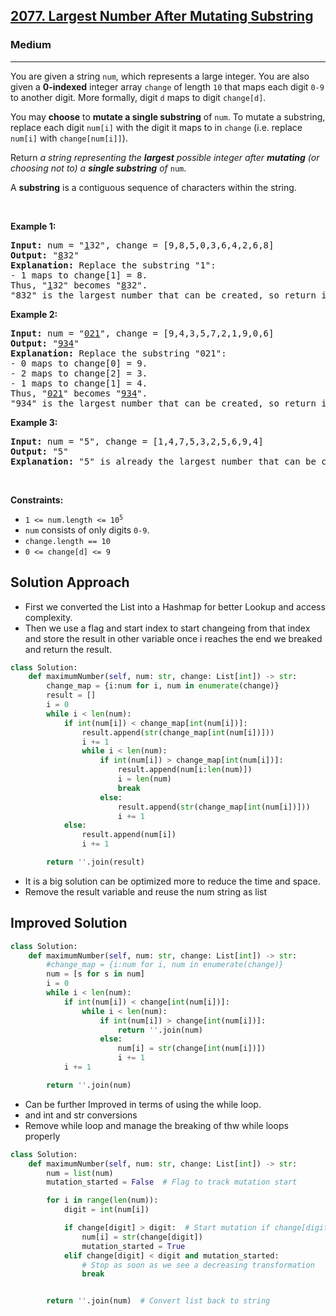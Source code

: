 <h2><a href="https://leetcode.com/problems/largest-number-after-mutating-substring">2077. Largest Number After Mutating Substring</a></h2><h3>Medium</h3><hr><p>You are given a string <code>num</code>, which represents a large integer. You are also given a <strong>0-indexed</strong> integer array <code>change</code> of length <code>10</code> that maps each digit <code>0-9</code> to another digit. More formally, digit <code>d</code> maps to digit <code>change[d]</code>.</p>

<p>You may <strong>choose</strong> to <b>mutate a single substring</b> of <code>num</code>. To mutate a substring, replace each digit <code>num[i]</code> with the digit it maps to in <code>change</code> (i.e. replace <code>num[i]</code> with <code>change[num[i]]</code>).</p>

<p>Return <em>a string representing the <strong>largest</strong> possible integer after <strong>mutating</strong> (or choosing not to) a <strong>single substring</strong> of </em><code>num</code>.</p>

<p>A <strong>substring</strong> is a contiguous sequence of characters within the string.</p>

<p>&nbsp;</p>
<p><strong class="example">Example 1:</strong></p>

<pre>
<strong>Input:</strong> num = &quot;<u>1</u>32&quot;, change = [9,8,5,0,3,6,4,2,6,8]
<strong>Output:</strong> &quot;<u>8</u>32&quot;
<strong>Explanation:</strong> Replace the substring &quot;1&quot;:
- 1 maps to change[1] = 8.
Thus, &quot;<u>1</u>32&quot; becomes &quot;<u>8</u>32&quot;.
&quot;832&quot; is the largest number that can be created, so return it.
</pre>

<p><strong class="example">Example 2:</strong></p>

<pre>
<strong>Input:</strong> num = &quot;<u>021</u>&quot;, change = [9,4,3,5,7,2,1,9,0,6]
<strong>Output:</strong> &quot;<u>934</u>&quot;
<strong>Explanation:</strong> Replace the substring &quot;021&quot;:
- 0 maps to change[0] = 9.
- 2 maps to change[2] = 3.
- 1 maps to change[1] = 4.
Thus, &quot;<u>021</u>&quot; becomes &quot;<u>934</u>&quot;.
&quot;934&quot; is the largest number that can be created, so return it.
</pre>

<p><strong class="example">Example 3:</strong></p>

<pre>
<strong>Input:</strong> num = &quot;5&quot;, change = [1,4,7,5,3,2,5,6,9,4]
<strong>Output:</strong> &quot;5&quot;
<strong>Explanation:</strong> &quot;5&quot; is already the largest number that can be created, so return it.
</pre>

<p>&nbsp;</p>
<p><strong>Constraints:</strong></p>

<ul>
	<li><code>1 &lt;= num.length &lt;= 10<sup>5</sup></code></li>
	<li><code>num</code> consists of only digits <code>0-9</code>.</li>
	<li><code>change.length == 10</code></li>
	<li><code>0 &lt;= change[d] &lt;= 9</code></li>
</ul>

## Solution Approach 
* First we converted the List into a Hashmap for better Lookup and access complexity. 
* Then we use a flag and start index to start changeing from that index and store the result in other variable once i reaches the end we breaked and return the result. 

```python
class Solution:
    def maximumNumber(self, num: str, change: List[int]) -> str:
        change_map = {i:num for i, num in enumerate(change)}
        result = [] 
        i = 0
        while i < len(num):
            if int(num[i]) < change_map[int(num[i])]:
                result.append(str(change_map[int(num[i])]))
                i += 1
                while i < len(num):
                    if int(num[i]) > change_map[int(num[i])]:
                        result.append(num[i:len(num)])
                        i = len(num)
                        break
                    else:
                        result.append(str(change_map[int(num[i])]))
                        i += 1
            else:
                result.append(num[i])
                i += 1                

        return ''.join(result)
```				
* It is a big solution can be optimized more to reduce the time and space. 
* Remove the result variable and reuse the num string as list 

## Improved Solution 
```python
class Solution:
    def maximumNumber(self, num: str, change: List[int]) -> str:
        #change_map = {i:num for i, num in enumerate(change)}
        num = [s for s in num] 
        i = 0 
        while i < len(num):
            if int(num[i]) < change[int(num[i])]:
                while i < len(num):
                    if int(num[i]) > change[int(num[i])]:
                        return ''.join(num)
                    else:
                        num[i] = str(change[int(num[i])])
                        i += 1
            i += 1               

        return ''.join(num)
```
* Can be further Improved in terms of using the while loop. 
* and int and str conversions 
* Remove while loop and manage the breaking of thw while loops properly 

```python
class Solution:
    def maximumNumber(self, num: str, change: List[int]) -> str:
        num = list(num)  
        mutation_started = False  # Flag to track mutation start

        for i in range(len(num)):
            digit = int(num[i])

            if change[digit] > digit:  # Start mutation if change[digit] > digit
                num[i] = str(change[digit])
                mutation_started = True
            elif change[digit] < digit and mutation_started:  
                # Stop as soon as we see a decreasing transformation
                break


        return ''.join(num)  # Convert list back to string
```

